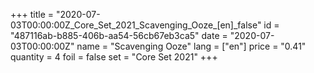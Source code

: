 +++
title = "2020-07-03T00:00:00Z_Core_Set_2021_Scavenging_Ooze_[en]_false"
id = "487116ab-b885-406b-aa54-56cb67eb3ca5"
date = "2020-07-03T00:00:00Z"
name = "Scavenging Ooze"
lang = ["en"]
price = "0.41"
quantity = 4
foil = false
set = "Core Set 2021"
+++
